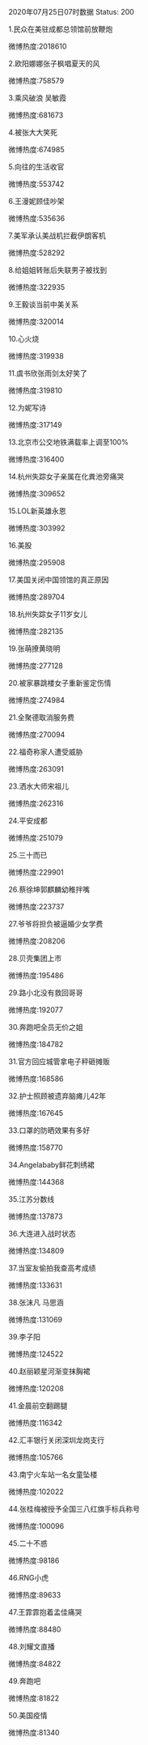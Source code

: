 2020年07月25日07时数据
Status: 200

1.民众在美驻成都总领馆前放鞭炮

微博热度:2018610

2.欧阳娜娜张子枫唱夏天的风

微博热度:758579

3.乘风破浪 吴敏霞

微博热度:681673

4.被张大大笑死

微博热度:674985

5.向往的生活收官

微博热度:553742

6.王漫妮顾佳吵架

微博热度:535636

7.美军承认美战机拦截伊朗客机

微博热度:528292

8.给姐姐转账后失联男子被找到

微博热度:322935

9.王毅谈当前中美关系

微博热度:320014

10.心火烧

微博热度:319938

11.虞书欣张雨剑太好笑了

微博热度:319810

12.为妮写诗

微博热度:317149

13.北京市公交地铁满载率上调至100%

微博热度:316400

14.杭州失踪女子亲属在化粪池旁痛哭

微博热度:309652

15.LOL新英雄永恩

微博热度:303992

16.美股

微博热度:295908

17.美国关闭中国领馆的真正原因

微博热度:289704

18.杭州失踪女子11岁女儿

微博热度:282135

19.张萌撩黄晓明

微博热度:277128

20.被家暴跳楼女子重新鉴定伤情

微博热度:274984

21.全聚德取消服务费

微博热度:270094

22.福奇称家人遭受威胁

微博热度:263091

23.洒水大师宋祖儿

微博热度:262316

24.平安成都

微博热度:251079

25.三十而已

微博热度:229901

26.蔡徐坤郭麒麟幼稚拌嘴

微博热度:223737

27.爷爷将担负被逼婚少女学费

微博热度:208206

28.贝壳集团上市

微博热度:195486

29.路小北没有救回哥哥

微博热度:192077

30.奔跑吧全员无价之姐

微博热度:184782

31.官方回应城管拿电子秤砸摊贩

微博热度:168586

32.护士照顾被遗弃脑瘫儿42年

微博热度:167645

33.口罩的防晒效果有多好

微博热度:158770

34.Angelababy鲜花刺绣裙

微博热度:144368

35.江苏分数线

微博热度:137873

36.大连进入战时状态

微博热度:134809

37.当室友偷拍我查高考成绩

微博热度:133631

38.张沫凡 马思涵

微博热度:131069

39.李子阳

微博热度:124522

40.赵丽颖星河渐变抹胸裙

微博热度:120208

41.金晨前空翻踢腿

微博热度:116342

42.汇丰银行关闭深圳龙岗支行

微博热度:105766

43.南宁火车站一名女童坠楼

微博热度:102022

44.张桂梅被授予全国三八红旗手标兵称号

微博热度:100096

45.二十不惑

微博热度:98186

46.RNG小虎

微博热度:89633

47.王霏霏抱着孟佳痛哭

微博热度:88480

48.刘耀文直播

微博热度:84822

49.奔跑吧

微博热度:81822

50.美国疫情

微博热度:81340

